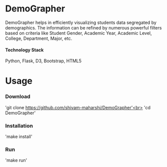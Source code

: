# DemoGrapher
DemoGrapher helps in efficiently visualizing students data segregated by demographics. The information can be refined by numerous powerful filters based on criteria like Student Gender, Academic Year, Academic Level, College, Department, Major, etc.

#### Technology Stack
Python, Flask, D3, Bootstrap, HTML5

# Usage

### Download
'git clone https://github.com/shivam-maharshi/DemoGrapher'<br>
'cd DemoGrapher'

### Installation
'make install'

### Run
'make run'
